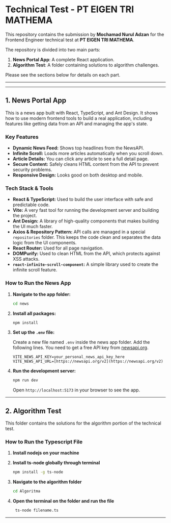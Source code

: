 # Technical Test - PT EIGEN TRI MATHEMA

This repository contains the submission by **Mochamad Nurul Adzan** for the Frontend Engineer technical test at **PT EIGEN TRI MATHEMA**.

The repository is divided into two main parts:
1.  **News Portal App**: A complete React application.
2.  **Algorithm Test**: A folder containing solutions to algorithm challenges.

Please see the sections below for details on each part.

---
---

## 1. News Portal App

This is a news app built with React, TypeScript, and Ant Design. It shows how to use modern frontend tools to build a real application, including features like getting data from an API and managing the app's state.

### Key Features

* **Dynamic News Feed:** Shows top headlines from the NewsAPI.
* **Infinite Scroll:** Loads more articles automatically when you scroll down.
* **Article Details:** You can click any article to see a full detail page.
* **Secure Content:** Safely cleans HTML content from the API to prevent security problems.
* **Responsive Design:** Looks good on both desktop and mobile.

### Tech Stack & Tools

* **React & TypeScript:** Used to build the user interface with safe and predictable code.
* **Vite:** A very fast tool for running the development server and building the project.
* **Ant Design:** A library of high-quality components that makes building the UI much faster.
* **Axios & Repository Pattern:** API calls are managed in a special `repositories` folder. This keeps the code clean and separates the data logic from the UI components.
* **React Router:** Used for all page navigation.
* **DOMPurify:** Used to clean HTML from the API, which protects against XSS attacks.
* **`react-infinite-scroll-component`:** A simple library used to create the infinite scroll feature.

### How to Run the News App

1.  **Navigate to the app folder:**
    ```bash
    cd news
    ```

2.  **Install all packages:**
    ```bash
    npm install
    ```

3.  **Set up the `.env` file:**

    Create a new file named `.env` inside the news app folder. Add the following lines. You need to get a free API key from [newsapi.org](https://newsapi.org).

    ```env
    VITE_NEWS_API_KEY=your_personal_news_api_key_here
    VITE_NEWS_API_URL=[https://newsapi.org/v2](https://newsapi.org/v2)
    ```

4.  **Run the development server:**
    ```bash
    npm run dev
    ```
    Open `http://localhost:5173` in your browser to see the app.

---

## 2. Algorithm Test

This folder contains the solutions for the algorithm portion of the technical test.

### How to Run the Typescript File
1. **Install nodejs on your machine**


2. **Install ts-node globally through terminal**
    ```bash
    npm install -g ts-node
    ```


3. **Navigate to the algorithm folder**
    ```bash
    cd Algoritma
    ```

4. **Open the terminal on the folder and run the file**
   ```bash
    ts-node filename.ts
    ```
---
